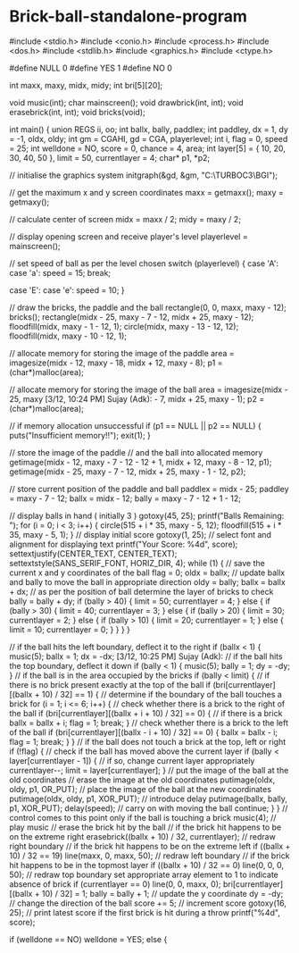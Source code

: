 # Brick-ball-standalone-program
#include <stdio.h>
#include <conio.h>
#include <process.h>
#include <dos.h>
#include <stdlib.h>
#include <graphics.h>
#include <ctype.h>

#define NULL 0
#define YES 1
#define NO 0

int maxx, maxy, midx, midy;
int bri[5][20];

void music(int);
char mainscreen();
void drawbrick(int, int);
void erasebrick(int, int);
void bricks(void);


int main() {
 union REGS ii, oo;
 int ballx, bally, paddlex;
 int paddley, dx = 1, dy = -1, oldx, oldy;
 int gm = CGAHI, gd = CGA, playerlevel;
 int i, flag = 0, speed = 25;
 int welldone = NO, score = 0, chance = 4, area;
 int layer[5] = {
    10,
    20,
    30,
    40,
    50
 }, limit = 50, currentlayer = 4;
 char* p1, *p2;

 // initialise the graphics system 
 initgraph(&gd, &gm, "C:\\TURBOC3\\BGI");

 // get the maximum x and y screen coordinates 
 maxx = getmaxx();
 maxy = getmaxy();

 // calculate center of screen 
 midx = maxx / 2;
 midy = maxy / 2;

 // display opening screen and receive player's level 
 playerlevel = mainscreen();

 // set speed of ball as per the level chosen 
 switch (playerlevel) {
 case 'A':
 case 'a':
  speed = 15;
  break;

 case 'E':
 case 'e':
  speed = 10;
 }

 // draw the bricks, the paddle and the ball 
 rectangle(0, 0, maxx, maxy - 12);
 bricks();
 rectangle(midx - 25, maxy - 7 - 12, midx + 25, maxy - 12);
 floodfill(midx, maxy - 1 - 12, 1);
 circle(midx, maxy - 13 - 12, 12);
 floodfill(midx, maxy - 10 - 12, 1);

 // allocate memory for storing the image of the paddle 
 area = imagesize(midx - 12, maxy - 18, midx + 12, maxy - 8);
 p1 = (char*)malloc(area);

 // allocate memory for storing the image of the ball 
 area = imagesize(midx - 25, maxy
[3/12, 10:24 PM] Sujay (Adk): - 7, midx + 25, maxy - 1);
 p2 = (char*)malloc(area);

 // if memory allocation unsuccessful 
 if (p1 == NULL || p2 == NULL) {
  puts("Insufficient memory!!");
  exit(1);
 }

 // store the image of the paddle 
 // and the ball into allocated memory 
 getimage(midx - 12, maxy - 7 - 12 - 12 + 1, midx + 12, maxy - 8 - 12, p1);
 getimage(midx - 25, maxy - 7 - 12, midx + 25, maxy - 1 - 12, p2);

 // store current position of the paddle and ball 
 paddlex = midx - 25;
 paddley = maxy - 7 - 12;
 ballx = midx - 12;
 bally = maxy - 7 - 12 + 1 - 12;

 // display balls in hand ( initially 3 ) 
 gotoxy(45, 25);
 printf("Balls Remaining: ");
 for (i = 0; i < 3; i++) {
  circle(515 + i * 35, maxy - 5, 12);
  floodfill(515 + i * 35, maxy - 5, 1);
 } // display initial score 
 gotoxy(1, 25);
 // select font and alignment for displaying text 
 printf("Your Score: %4d", score);
 settextjustify(CENTER_TEXT, CENTER_TEXT);
 settextstyle(SANS_SERIF_FONT, HORIZ_DIR, 4);
 while (1) {
  // save the current x and y coordinates of the ball 
  flag = 0;
  oldx = ballx;
  // update ballx and bally to move the ball in appropriate direction 
  oldy = bally;
  ballx = ballx + dx;
  // as per the position of ball determine the layer of bricks to check 
  bally = bally + dy;
  if (bally > 40) {
   limit = 50;
   currentlayer = 4;
  }
  else {
   if (bally > 30) {
    limit = 40;
    currentlayer = 3;
   }
   else {
    if (bally > 20) {
     limit = 30;
     currentlayer = 2;
    }
    else {
     if (bally > 10) {
      limit = 20;
      currentlayer = 1;
     }
     else {
      limit = 10;
      currentlayer = 0;
     }
    }
   }
  }

  // if the ball hits the left boundary, deflect it to the right 
  if (ballx < 1) {
   music(5);
   ballx = 1;
   dx = -dx;
[3/12, 10:25 PM] Sujay (Adk): // if the ball hits the top boundary, deflect it down 
  if (bally < 1) {
   music(5);
   bally = 1;
   dy = -dy;
  } // if the ball is in the area occupied by the bricks 
  if (bally < limit) {
   // if there is no brick present exactly at the top of the ball 
   if (bri[currentlayer][(ballx + 10) / 32] == 1) {
    // determine if the boundary of the ball touches a brick 
    for (i = 1; i <= 6; i++) {
     // check whether there is a brick to the right of the ball 
     if (bri[currentlayer][(ballx + i + 10) / 32] == 0) {
      // if there is a brick 
      ballx = ballx + i;
      flag = 1;
      break;
     } // check whether there is a brick to the left of the ball 
     if (bri[currentlayer][(ballx - i + 10) / 32] == 0) {
      ballx = ballx - i;
      flag = 1;
      break;
     }
    } // if the ball does not touch a brick at the top, left or right 
    if (!flag) {
     // check if the ball has moved above the current layer 
     if (bally < layer[currentlayer - 1]) {
      // if so, change current layer appropriately 
      currentlayer--;
      limit = layer[currentlayer];
     } // put the image of the ball at the old coordinates 
     // erase the image at the old coordinates 
     putimage(oldx, oldy, p1, OR_PUT);
     // place the image of the ball at the new coordinates 
     putimage(oldx, oldy, p1, XOR_PUT);
     // introduce delay 
     putimage(ballx, bally, p1, XOR_PUT);
     delay(speed); // carry on with moving the ball 
     continue;
    }
   } // control comes to this point only if the ball is touching a brick 
   music(4); // play music  // erase the brick hit by the ball 
   // if the brick hit happens to be on the extreme right 
   erasebrick((ballx + 10) / 32, currentlayer);
   // redraw right boundary  // if the brick hit happens to be on the extreme left 
   if ((ballx + 10) / 32 == 19) line(maxx, 0, maxx, 50);
   // redraw left boundary  // if the brick hit happens to be in the topmost layer 
   if ((ballx + 10) / 32 == 0) line(0, 0, 0, 50);
   // redraw top boundary set appropriate array
   element to 1 to indicate absence of brick 
   if (currentlayer == 0) line(0, 0, maxx, 0);
   bri[currentlayer][(ballx + 10) / 32] = 1;
   bally = bally + 1; // update the y coordinate 
   dy = -dy; // change the direction of the ball 
   score += 5; // increment score 
   gotoxy(16, 25);
   // print latest score
   if the first brick is hit during a throw 
   printf("%4d", score);

   if (welldone == NO) welldone = YES;
   else {

